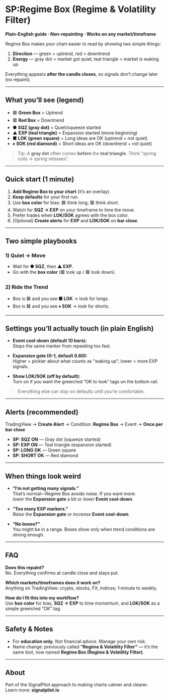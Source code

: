 # SP:Regime Box (Regime & Volatility Filter)
**Plain‑English guide · Non‑repainting · Works on any market/timeframe**

Regime Box makes your chart easier to read by showing two simple things:

1) **Direction** — green = uptrend, red = downtrend  
2) **Energy** — gray dot = market got quiet, teal triangle = market is waking up

Everything appears **after the candle closes**, so signals don’t change later (no repaint).

---

## What you’ll see (legend)

- 🟩 **Green Box** = Uptrend  
- 🟥 **Red Box** = Downtrend  
- ● **SQZ (gray dot)** = Quiet/squeeze started  
- ▲ **EXP (teal triangle)** = Expansion started (move beginning)  
- ■ **LOK (green square)** = Long ideas are OK (uptrend + not quiet)  
- ♦ **SOK (red diamond)** = Short ideas are OK (downtrend + not quiet)

> Tip: A **gray dot** often comes **before** the **teal triangle**. Think “spring coils → spring releases”.

---

## Quick start (1 minute)

1. **Add Regime Box to your chart** (it’s an overlay).
2. **Keep defaults** for your first run.
3. Use **box color** for bias: 🟩 think long; 🟥 think short.
4. Watch for **SQZ → EXP** on your timeframe to time the move.
5. Prefer trades when **LOK/SOK** agrees with the box color.
6. (Optional) **Create alerts** for **EXP** and **LOK/SOK** on **bar close**.

---

## Two simple playbooks

### 1) Quiet → Move
- Wait for **● SQZ**, then **▲ EXP**.  
- Go with the **box color** (🟩 look up / 🟥 look down).

### 2) Ride the Trend
- Box is 🟩 and you see **■ LOK** → look for longs.  
- Box is 🟥 and you see **♦ SOK** → look for shorts.

---

## Settings you’ll actually touch (in plain English)

- **Event cool‑down (default 10 bars):**  
  Stops the same marker from repeating too fast.

- **Expansion gate (0–1, default 0.60):**  
  Higher = pickier about what counts as “waking up”; lower = more EXP signals.

- **Show LOK/SOK (off by default):**  
  Turn on if you want the green/red “OK to look” tags on the bottom rail.

> Everything else can stay on defaults until you’re comfortable.

---

## Alerts (recommended)

TradingView → **Create Alert** → Condition: **Regime Box** → Event → **Once per bar close**

- **SP: SQZ ON** — Gray dot (squeeze started)  
- **SP: EXP ON** — Teal triangle (expansion started)  
- **SP: LONG OK** — Green square  
- **SP: SHORT OK** — Red diamond

---

## When things look weird

- **“I’m not getting many signals.”**  
  That’s normal—Regime Box avoids noise. If you want more:  
  *lower* the **Expansion gate** a bit or *lower* **Event cool‑down**.

- **“Too many EXP markers.”**  
  *Raise* the **Expansion gate** or *increase* **Event cool‑down**.

- **“No boxes?”**  
  You might be in a range. Boxes show only when trend conditions are strong enough.

---

## FAQ

**Does this repaint?**  
No. Everything confirms at candle close and stays put.

**Which markets/timeframes does it work on?**  
Anything on TradingView: crypto, stocks, FX, indices; 1‑minute to weekly.

**How do I fit this into my workflow?**  
Use **box color** for bias, **SQZ → EXP** to time momentum, and **LOK/SOK** as a simple green/red “OK” tag.

---

## Safety & Notes

- For **education only**. Not financial advice. Manage your own risk.  
- Name change: previously called **“Regime & Volatility Filter”** — it’s the same tool, now named **Regime Box (Regime & Volatility Filter)**.

---

## About

Part of the SignalPilot approach to making charts calmer and clearer.  
Learn more: **signalpilot.io**
